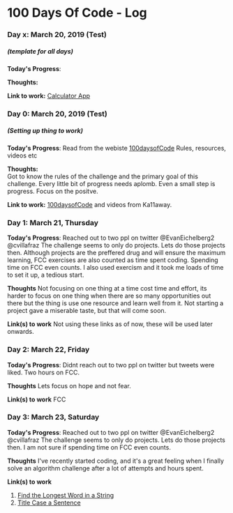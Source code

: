 # 100 Days Of Code - Log


### Day x: March 20, 2019 (Test)
##### (template for all days)

**Today's Progress**:  

**Thoughts:**  

**Link to work:** 
[Calculator App](http://www.example.com) 
 

### Day 0: March 20, 2019 (Test)
##### (Setting up thing to work)

**Today's Progress**: <!--Fixed CSS, worked on canvas functionality for the app.--> 
  Read from the webiste [100daysofCode](https://www.100daysofcode.com/) Rules, resources, videos etc

**Thoughts:**  
  Got to know the rules of the challenge and the primary goal of this challenge. Every little bit of progress needs aplomb. Even a small step is progress. Focus on the positve.

**Link to work:** [100daysofCode](https://www.100daysofcode.com/) and videos from Ka11away.
  

### Day 1: March 21, Thursday

**Today's Progress**: Reached out to two ppl on twitter  @EvanEichelberg2  @cvillafraz 
                      The challenge seems to only do projects. Lets do those projects then. 
                      Although projects are the preffered drug and will ensure the maximum learning, 
                      FCC exercises are also counted as time spent coding. 
                      Spending time on FCC even counts. I also used exercism and it took me loads of time to set it up, a tedious start.
                      

**Thoughts** Not focusing on one thing at a time cost time and effort, its harder to focus on one thing when there are so many opportunities out there but the thing is use one resource and learn well from it. Not starting a project gave a miserable taste, but that will come soon.

**Link(s) to work**
Not using these links as of now, these will be used later onwards.
<!--
1. [Find the Longest Word in a String](https://www.freecodecamp.com/challenges/find-the-longest-word-in-a-string)
2. [Title Case a Sentence](https://www.freecodecamp.com/challenges/title-case-a-sentence)
-->

### Day 2: March 22, Friday

**Today's Progress**: Didnt reach out to two ppl on twitter but tweets were liked. 
                      Two hours on FCC.
                      

**Thoughts** Lets focus on hope and not fear. 

**Link(s) to work**
FCC

### Day 3: March 23, Saturday

**Today's Progress**: Reached out to two ppl on twitter  @EvanEichelberg2  @cvillafraz 
                      The challenge seems to only do projects. Lets do those projects then. 
                      I am not sure if spending time on FCC even counts.
                      

**Thoughts** I've recently started coding, and it's a great feeling when I finally solve an algorithm challenge after a lot of attempts and hours spent.

**Link(s) to work**
1. [Find the Longest Word in a String](https://www.freecodecamp.com/challenges/find-the-longest-word-in-a-string)
2. [Title Case a Sentence](https://www.freecodecamp.com/challenges/title-case-a-sentence)
